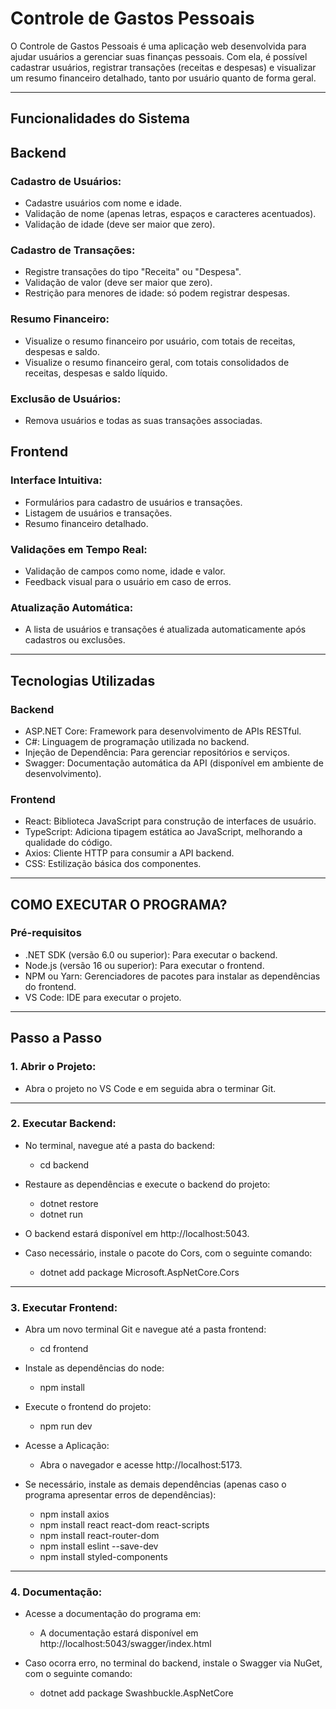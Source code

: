 # Controle de Gastos Pessoais

O Controle de Gastos Pessoais é uma aplicação web desenvolvida para ajudar usuários a gerenciar suas finanças pessoais. 
Com ela, é possível cadastrar usuários, registrar transações (receitas e despesas) e visualizar um resumo financeiro detalhado, 
tanto por usuário quanto de forma geral.

---

## Funcionalidades do Sistema

## Backend

### Cadastro de Usuários:
- Cadastre usuários com nome e idade.
- Validação de nome (apenas letras, espaços e caracteres acentuados).
- Validação de idade (deve ser maior que zero).
    
### Cadastro de Transações:
- Registre transações do tipo "Receita" ou "Despesa".
- Validação de valor (deve ser maior que zero).
- Restrição para menores de idade: só podem registrar despesas.
  
### Resumo Financeiro:
- Visualize o resumo financeiro por usuário, com totais de receitas, despesas e saldo.
- Visualize o resumo financeiro geral, com totais consolidados de receitas, despesas e saldo líquido.

### Exclusão de Usuários:
- Remova usuários e todas as suas transações associadas.

## Frontend

### Interface Intuitiva:
- Formulários para cadastro de usuários e transações.
- Listagem de usuários e transações.
- Resumo financeiro detalhado.

### Validações em Tempo Real:
- Validação de campos como nome, idade e valor.
- Feedback visual para o usuário em caso de erros.

### Atualização Automática:
- A lista de usuários e transações é atualizada automaticamente após cadastros ou exclusões.

---

## Tecnologias Utilizadas

### Backend
- ASP.NET Core: Framework para desenvolvimento de APIs RESTful.
- C#: Linguagem de programação utilizada no backend.
- Injeção de Dependência: Para gerenciar repositórios e serviços.
- Swagger: Documentação automática da API (disponível em ambiente de desenvolvimento).

### Frontend
- React: Biblioteca JavaScript para construção de interfaces de usuário.
- TypeScript: Adiciona tipagem estática ao JavaScript, melhorando a qualidade do código.
- Axios: Cliente HTTP para consumir a API backend.
- CSS: Estilização básica dos componentes.

---

## COMO EXECUTAR O PROGRAMA?

### Pré-requisitos
- .NET SDK (versão 6.0 ou superior): Para executar o backend.
- Node.js (versão 16 ou superior): Para executar o frontend.
- NPM ou Yarn: Gerenciadores de pacotes para instalar as dependências do frontend.
- VS Code: IDE para executar o projeto.

---

## Passo a Passo

### 1. Abrir o Projeto:
- Abra o projeto no VS Code e em seguida abra o terminar Git.

---

### 2. Executar Backend:
- No terminal, navegue até a pasta do backend:
  - cd backend

- Restaure as dependências e execute o backend do projeto:
  - dotnet restore
  - dotnet run

- O backend estará disponível em http://localhost:5043.

- Caso necessário, instale o pacote do Cors, com o seguinte comando:
  - dotnet add package Microsoft.AspNetCore.Cors

---

### 3. Executar Frontend:

- Abra um novo terminal Git e navegue até a pasta frontend:
  - cd frontend
 
- Instale as dependências do node:
  - npm install

- Execute o frontend do projeto:
  - npm run dev
    
- Acesse a Aplicação:
  - Abra o navegador e acesse http://localhost:5173.

- Se necessário, instale as demais dependências (apenas caso o programa apresentar erros de dependências):
  - npm install axios
  - npm install react react-dom react-scripts
  - npm install react-router-dom
  - npm install eslint --save-dev
  - npm install styled-components

---

### 4. Documentação:

- Acesse a documentação do programa em:
  - A documentação estará disponível em http://localhost:5043/swagger/index.html

- Caso ocorra erro, no terminal do backend, instale o Swagger via NuGet, com o seguinte comando:
  - dotnet add package Swashbuckle.AspNetCore
